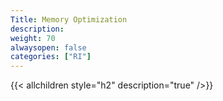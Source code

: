 ```yaml
---
Title: Memory Optimization
description:
weight: 70
alwaysopen: false
categories: ["RI"]
---
```

{{< allchildren style="h2" description="true" />}}
